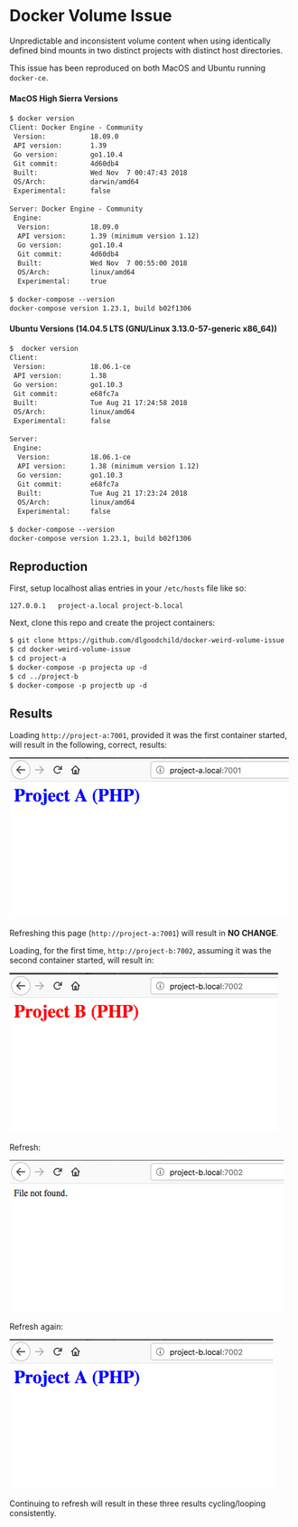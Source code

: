 # Docker Volume Issue
Unpredictable and inconsistent volume content when using identically defined bind mounts in two distinct projects with distinct host directories.

This issue has been reproduced on both MacOS and Ubuntu running `docker-ce`.

#### MacOS High Sierra Versions
```
$ docker version
Client: Docker Engine - Community
 Version:           18.09.0
 API version:       1.39
 Go version:        go1.10.4
 Git commit:        4d60db4
 Built:             Wed Nov  7 00:47:43 2018
 OS/Arch:           darwin/amd64
 Experimental:      false

Server: Docker Engine - Community
 Engine:
  Version:          18.09.0
  API version:      1.39 (minimum version 1.12)
  Go version:       go1.10.4
  Git commit:       4d60db4
  Built:            Wed Nov  7 00:55:00 2018
  OS/Arch:          linux/amd64
  Experimental:     true

$ docker-compose --version
docker-compose version 1.23.1, build b02f1306
```
#### Ubuntu Versions (14.04.5 LTS (GNU/Linux 3.13.0-57-generic x86_64))
```
$  docker version
Client:
 Version:           18.06.1-ce
 API version:       1.38
 Go version:        go1.10.3
 Git commit:        e68fc7a
 Built:             Tue Aug 21 17:24:58 2018
 OS/Arch:           linux/amd64
 Experimental:      false

Server:
 Engine:
  Version:          18.06.1-ce
  API version:      1.38 (minimum version 1.12)
  Go version:       go1.10.3
  Git commit:       e68fc7a
  Built:            Tue Aug 21 17:23:24 2018
  OS/Arch:          linux/amd64
  Experimental:     false
  
$ docker-compose --version
docker-compose version 1.23.1, build b02f1306
```

## Reproduction

First, setup localhost alias entries in your `/etc/hosts` file like so:

```
127.0.0.1	project-a.local project-b.local
```

Next, clone this repo and create the project containers:

```
$ git clone https://github.com/dlgoodchild/docker-weird-volume-issue
$ cd docker-weird-volume-issue
$ cd project-a
$ docker-compose -p projecta up -d
$ cd ../project-b
$ docker-compose -p projectb up -d
```

## Results
Loading `http://project-a:7001`, provided it was the first container started, will result in the following, correct, results:  

![Project A Working](./docs/Project_A-Working.png)

Refreshing this page (`http://project-a:7001`) will result in **NO CHANGE**.

Loading, for the first time, `http://project-b:7002`, assuming it was the second container started, will result in:

![Project A Working](./docs/Project_B-First-Load.png)

Refresh:

![Project A Working](./docs/Project_B-Second-Load.png)

Refresh again:

![Project A Working](./docs/Project_B-Third-Load.png)

Continuing to refresh will result in these three results cycling/looping consistently.